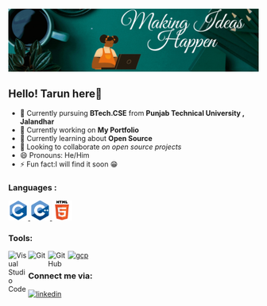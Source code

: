  
 ![](Banner.gif)
 ## Hello! Tarun here👋
- 📝 Currently pursuing **BTech.CSE** from **Punjab Technical University , Jalandhar**
- 🔭 Currently working on **My Portfolio**
- 🌱 Currently learning about **Open Source**
- 👯 Looking to collaborate *on open source projects* 
- 😄 Pronouns: He/Him
- ⚡ Fun fact:I will find it soon 😁


<h3 align="left">Languages :</h3>
<p align="left"> <a href="#" target="_blank"> <img src="https://raw.githubusercontent.com/devicons/devicon/master/icons/c/c-original.svg" alt="c" width="40" height="40"/> </a> <a href="#" target="_blank"> <img src="https://raw.githubusercontent.com/devicons/devicon/master/icons/cplusplus/cplusplus-original.svg" alt="cplusplus" width="40" height="40"/> </a> <a href="#" target="_blank"> <img src="https://raw.githubusercontent.com/devicons/devicon/master/icons/html5/html5-original-wordmark.svg" alt="html5" width="40" height="40"/> </a>
<h3 align="left"> Tools:</h3>
<img align="left" alt="Visual Studio Code" width="40" src="https://icongr.am/material/microsoft-visual-studio-code.svg" />
<img align="left" alt="Git" width="40" src="https://icongr.am/devicon/git-original-wordmark.svg"/>
<img align="left" alt="GitHub" width="40" src="https://icongr.am/devicon/github-original-wordmark.svg" />
<a href="#" target="_blank"> <img src="https://www.vectorlogo.zone/logos/google_cloud/google_cloud-icon.svg" alt="gcp" width="40" height="40"/> </a> 

<h3 align="left"> Connect me via:</h3>
<a href="https://www.linkedin.com/in/tarun-kumar-ba3561183/" target="_blank"><img src="https://cdn2.iconfinder.com/data/icons/social-media-2199/64/social_media_isometric_14-linkedin-512.png" height="80px" width="80px" alt="linkedin" align="center"></a>
<!--
<p align="center">
<img src="dev.gif" height="300" width="400" alt="gif" >
</p>
<h3 align="left"> Github Stats:</h3>
 
 ![Subhangini github activity graph](https://activity-graph.herokuapp.com/graph?username=Subhangini&theme=xcode)
-->
<a href="#">
  <img align="center" src="https://github-readme-stats.vercel.app/api?username=Subhangini&&show_icons=true&title_color=ffffff&icon_color=bb2acf&text_color=daf7dc&bg_color=151515" />
<a />

<!--![Top Langs](https://github-readme-stats.vercel.app/api/top-langs/?username=Subhangini&layout=compact&title_color=007bff&text_color=e7e7e7&icon_color=007bff&bg_color=171c28)-->


<!--<h3 align="left"> 🔥 My contribution streak:</h3>
<p align="center">
  <a href="#">
    <img src="https://github-readme-streak-stats.herokuapp.com/?user=Subhangini&theme=dark&hide_border=true&background=0D1117&stroke=0000"/>
  </a>
</p>-->
